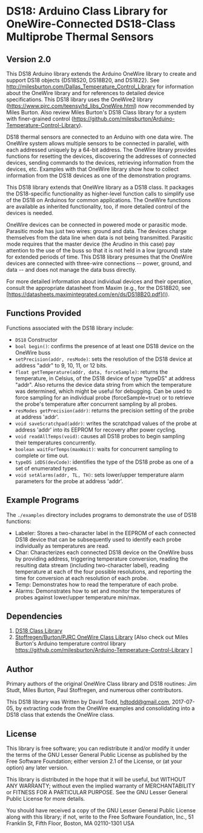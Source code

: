 # DS18: Arduino Class Library for OneWire-Connected DS18-Class Multiprobe Thermal Sensors
## Version 2.0

This DS18 Arduino library extends the Arduino OneWire library 
to create and support DS18 objects {DS18S20, DS18B20, and DS1822}.  See 
<http://milesburton.com/Dallas_Temperature_Control_Library> for information about
the OneWire library and for references to detailed device specifications.
This DS18 library uses the OneWire2 library 
(<https://www.pjrc.com/teensy/td_libs_OneWire.html>) now recommended by Miles Burton. Also review Miles Burton's DS18 Class library for a system with finer-grained control (<https://github.com/milesburton/Arduino-Temperature-Control-Library>).

DS18 thermal sensors are connected to an Arduino with one data wire.  The OneWire system
allows multiple sensors to be connected in parallel, with each addressed uniquely by a 
64-bit address.  The OneWire library provides functions for resetting the devices, 
discovering the addresses of connected devices, sending commands to the devices,
retrieving information from the devices, etc.   Examples with that OneWire library show
how to collect information from the DS18 devices as one of the demonstration programs.

This DS18 library extends that OneWire library as a DS18 class. 
It packages the DS18-specific functionality
as higher-level function calls to simplify use of the DS18 on Arduinos for common
applications.  The OneWire functions are available as 
inherited functionality, too, if more detailed control
of the devices is needed.

OneWire devices can be connected in powered mode or parasitic mode.  Parasitic mode
has just two wires: ground and data.  The devices charge themselves from the data line
when data is not being transmitted.  Parasitic mode requires that the master device
(the Arudino in this case) pay attention to the use of the buss so that it is not
held in a low (ground) state for extended periods of time.  This DS18 library 
presumes that the OneWire devices are connected with three-wire
connections -- power, ground, and data -- and does not manage the data buss directly. 

For more detailed information about individual devices and their operation, consult the appropriate datasheet from Maxim (e.g., for the DS18B20, see [https://datasheets.maximintegrated.com/en/ds/DS18B20.pdf]()).

##  Functions Provided

Functions associated with the DS18 library include:

*  `DS18` Constructor
*  `bool begin()`: confirms the presence of at least one DS18 device on the OneWire buss
*  `setPrecision(addr, resMode)`: sets the resolution of the DS18 device at
address "addr" to 9, 10, 11, or 12 bits.
*  `float getTemperature(addr, data, forceSample)`: returns the temperature, in Celsius, 
of the DS18 device of type "typeDS" at address "addr".  Also returns the device
data string from which the temperature was determined, which might be useful for
debugging.  Can be used to force sampling for an individual probe (forceSample=true) or to retrieve the probe's temperature after concurrent sampling by all probes.
*  `resModes getPrecision(addr)`: returns the precision setting of the probe at address 'addr'.
*  `void saveScratchpad(addr)`: writes the scratchpad values of the probe at address 'addr' into its EEPROM for recovery after power cycling.
*   `void readAllTemps(void)`: causes all DS18 probes to begin sampling their temperatures concurrently.  
*   `boolean waitForTemps(maxWait)`: waits for concurrent sampling to complete or time out.
*   `typeDS idDS(devCode)`: identifies the type of the DS18 probe as one of a set of enumerated types.
*   `void setAlarms(addr, TL, TH)`: sets lower/upper temperature alarm parameters for the probe at address 'addr'.


## Example Programs

The `./examples` directory includes programs to demonstrate the use of DS18 functions:

*  Labeler: Stores a two-character label in the EEPROM of each connected DS18 device
that can be subsequently used to identify each probe individually as temperatures are read.
*  Char: Characterizes each connected DS18 device on the OneWire buss by providing
address, triggering temperature conversion, reading the resulting data stream (including
two-character label), reading temperature at each of the four possible resolutions, 
and reporting the time for conversion at each resolution of each probe.
*  Temp: Demonstrates how to read the temperature of each probe.
*  Alarms: Demonstrates how to set and monitor the temperatures of probes against lower/upper temperature min/max.

## Dependencies
1. [DS18 Class Library](https://github.com/hdtodd/DS18.git)
1. [Stoffregen/Burton/PJRC OneWire Class Library](https://github.com/PaulStoffregen/OneWire)  [Also check out Miles Burton's Arduino temperature control library  https://github.com/milesburton/Arduino-Temperature-Control-Library ]



## Author
Primary authors of the original OneWire Class library and DS18 routines: Jim Studt, Miles Burton, Paul Stoffregen, and numerous other 
contributors.  

This DS18 library was Written by David Todd, 
<hdtodd@gmail.com>, 2017-07-05, by extracting code
from the OneWire examples and consolidating into a DS18 class that extends the OneWire class.  


## License
This library is free software; you can redistribute it and/or modify it under the terms of the GNU Lesser General Public License as published by the Free Software Foundation; either version 2.1 of the License, or (at your option) any later version.

This library is distributed in the hope that it will be useful, but WITHOUT ANY WARRANTY; without even the implied warranty of MERCHANTABILITY or FITNESS FOR A PARTICULAR PURPOSE. See the GNU Lesser General Public License for more details.

You should have received a copy of the GNU Lesser General Public License along with this library; if not, write to the Free Software Foundation, Inc., 51 Franklin St, Fifth Floor, Boston, MA 02110-1301 USA

